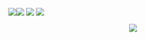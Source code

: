 <img src="https://cdn.discordapp.com/attachments/823953635347398686/941834213701845062/AHHHH..PNG" /><img src="https://cdn.discordapp.com/attachments/823953635347398686/941834214091948032/Unfortunatly_yes.PNG" />
<img src="https://cdn.discordapp.com/attachments/823953635347398686/941834214725263400/Becomes_the_bitches.PNG" />
<img src="https://cdn.discordapp.com/attachments/823953635347398686/941834214989512755/Capture.PNG" />
<p align="center">
<img src="https://cdn.discordapp.com/attachments/823953635347398686/941834215207628800/Bitches.PNG" />


